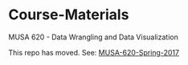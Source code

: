 # Course-Materials
MUSA 620 - Data Wrangling and Data Visualization

This repo has moved. See: [MUSA-620-Spring-2017](https://github.com/MUSA-620-Spring-2017/Course-Materials)
